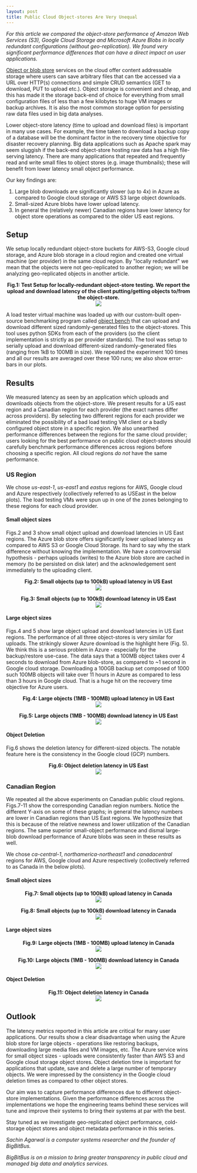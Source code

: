 ```yaml
---
layout: post
title: Public Cloud Object-stores Are Very Unequal
---
```

_For this article we compared the object-store performance of Amazon Web Services (S3), Google Cloud Storage and Microsoft Azure Blobs in locally redundant configurations (without geo-replication). We found very significant performance differences that can have a direct impact on user applications._

[Object or blob store](https://en.wikipedia.org/wiki/Object_storage) services on the cloud offer content addressable storage where users can save arbitrary files that can tbe accessed via a URL over HTTP(s) connections and simple CRUD semantics (GET to download, PUT to upload etc.). Object storage is convenient and cheap, and this has made it the storage back-end of choice for everything from small configuration files of less than a few kilobytes to huge VM images or backup archives. It is also the most common storage option for persisting raw data files used in big data analyses.

Lower object-store latency (time to upload and download files) is important in many use cases. For example, the time taken to download a backup copy of a database will be the dominant factor in the recovery time objective for disaster recovery planning. Big data applications such as Apache spark may seem sluggish if the back-end object-store hosting raw data has a high file-serving latency. There are many applications that repeated and frequently read and write small files to object stores (e.g. image thumbnails); these will benefit from lower latency small object performance.

Our key findings are:
1. Large blob downloads are significantly slower (up to 4x) in Azure as compared to Google cloud storage or AWS S3 large object downloads.
2. Small-sized Azure blobs have lower upload latency.
3. In general the (relatively newer) Canadian regions have lower latency for object store operations as compared to the older US east regions.

## Setup

We setup locally redundant object-store buckets for AWS-S3, Google cloud storage, and Azure blob storage in a cloud region and created one virtual machine (per provider) in the same cloud region. By "locally redundant" we mean that the objects were not geo-replicated to another region; we will be analyzing geo-replicated objects in another article.

<p align="center">
<b>Fig.1: Test Setup for locally-redundant object-store testing. We report the upload and download latency of the client putting/getting objects to/from the object-store. </b><br>
 <img src="/assets/post6/BigBitBus_objectstore_architecture.png">
</p>

A load tester virtual machine was loaded up with our custom-built open-source benchmarking program called [object bench](https://github.com/bigbitbus/objectbench) that can upload and download different sized randomly-generated files to the object-stores. This tool uses python SDKs from each of the providers (so the client implementation is strictly as per provider standards). The tool  was setup to serially upload and download different-sized randomly-generated files (ranging from 1kB to 100MB in size). We repeated the experiment 100 times and all our results are averaged over these 100 runs; we also show error-bars in our plots.

## Results

We measured latency as seen by an application which uploads and downloads objects from the object-store. We present results for a US east region and a Canadian region for each provider (the exact names differ across providers). By selecting two different regions for each provider we eliminated the possibility of a bad load testing VM client or a badly configured object store in a specific region. We also unearthed performance differences between the regions for the same cloud provider; users looking for the best performance on public cloud object-stores should carefully benchmark performance differences across regions before choosing a specific region. All cloud regions  _do not_ have the same performance.

### US Region
We chose _us-east-1_, _us-east1_ and _eastus_ regions for AWS, Google cloud and Azure respectively (collectively referred to as USEast in the below plots). The load testing VMs were spun up in one of the zones belonging to these regions for each cloud provider.

#### Small object sizes

Figs.2 and 3 show small object upload and download latencies in US East regions. The Azure blob store offers significantly lower upload latency as compared to AWS S3 or Google Cloud Storage. Its hard to say why the stark difference without knowing the implementation. We have a controversial hypothesis - perhaps uploads (writes) to the Azure blob store are cached in memory (to be persisted on disk later) and the acknowledgement sent immediately to the uploading client.

<p align="center">
<b>Fig.2: Small objects (up to 100kB) upload latency in US East </b><br>
 <img src="/assets/post6/BigBitBus_small_upload_USEast.png">
</p>

<p align="center">
<b>Fig.3: Small objects (up to 100kB) download latency in US East </b><br>
 <img src="/assets/post6/BigBitBus_small_download_USEast.png">
</p>

#### Large object sizes

Figs.4 and 5 show large object upload and download latencies in US East regions. The performance of all three object-stores is very similar for uploads. The strikingly slower Azure download is the highlight here (Fig. 5). We think this is a serious problem in Azure - especially for the backup/restore use-case. The data says that a 100MB object takes over 4 seconds to download from Azure blob-store, as compared to ~1 second in Google cloud storage. Downloading a 100GB backup set composed of 1000 such 100MB objects will take over 11 hours in Azure as compared to less than 3 hours in Google cloud. That is a huge hit on the recovery time objective for Azure users.

<p align="center">
<b>Fig.4: Large objects (1MB - 100MB) upload latency in US East</b><br>
 <img src="/assets/post6/BigBitBus_large_upload_USEast.png">
</p>

<p align="center">
<b>Fig.5: Large objects (1MB - 100MB) download latency in US East</b><br>
 <img src="/assets/post6/BigBitBus_large_download_USEast.png">
</p>

#### Object Deletion

Fig.6 shows the deletion latency for different-sized objects. The notable feature here is the consistency in the Google cloud (GCP) numbers.

<p align="center">
<b>Fig.6: Object deletion latency in US East</b><br>
 <img src="/assets/post6/BigBitBus_object_deletion_USEast.png">
</p>


### Canadian Region

We repeated all the above experiments on Canadian public cloud regions. Figs.7-11 show the corresponding Canadian region numbers. Notice the different Y-axis on some of these graphs; in general the latency numbers are lower in Canadian regions than US East regions. We hypothesize that this is because of the relative newness and lower utilization of the Canadian regions. The same superior small-object performance and dismal large-blob download performance of Azure blobs was seen in these results as well.

We chose _ca-central-1_, _northamerica-northeast1_ and _canadacentral_ regions for AWS, Google cloud and Azure respectively (collectively referred to as Canada in the below plots).

#### Small object sizes 

<p align="center">
<b>Fig.7: Small objects (up to 100kB) upload latency in Canada </b><br>
 <img src="/assets/post6/BigBitBus_small_upload_Canada.png">
</p>

<p align="center">
<b>Fig.8: Small objects (up to 100kB) download latency in Canada </b><br>
 <img src="/assets/post6/BigBitBus_small_download_Canada.png">
</p>


#### Large object sizes

<p align="center">
<b>Fig.9: Large objects (1MB - 100MB) upload latency in Canada</b><br>
 <img src="/assets/post6/BigBitBus_large_upload_Canada.png">
</p>

<p align="center">
<b>Fig.10: Large objects (1MB - 100MB) download latency in Canada</b><br>
 <img src="/assets/post6/BigBitBus_large_download_Canada.png">
</p>

#### Object Deletion
<p align="center">
<b>Fig.11: Object deletion latency in Canada </b><br>
 <img src="/assets/post6/BigBitBus_object_deletion_Canada.png">
</p>

## Outlook

The latency metrics reported in this article are critical for many user applications. Our results show a clear disadvantage when using the Azure blob store for large objects - operations like restoring backups, downloading large media files and VM images, etc. The Azure service wins for small object sizes - uploads were consistently faster than AWS S3 and Google cloud storage object stores. Object deletion time is important for applications that update, save and delete a large number of temporary objects. We were impressed by the consistency in the Google cloud deletion times as compared to other object stores.

Our aim was to capture performance differences due to different object-store implementations. Given the performance differences across the implementations we hope the engineering teams behind these services will tune and improve their systems to bring their systems at par with the best.

Stay tuned as we investigate geo-replicated object performance, cold-storage object stores and object metadata performance in this series.

_Sachin Agarwal is a computer systems researcher and the founder of BigBitBus._

_BigBitBus is on a mission to bring greater transparency in public cloud and managed big data and analytics services._
